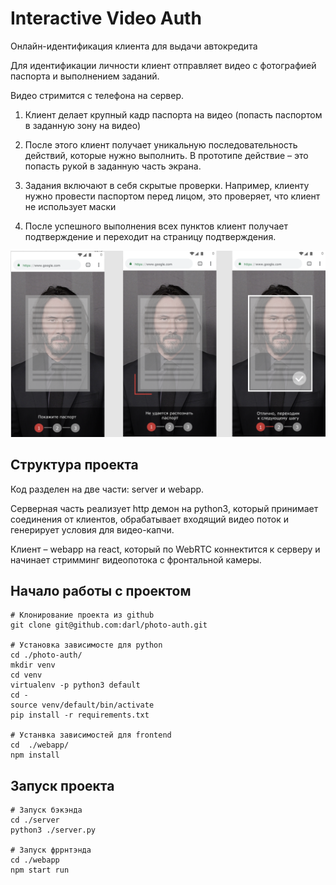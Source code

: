 Interactive Video Auth
======================
Онлайн-идентификация клиента для выдачи автокредита

Для идентификации личности клиент отправляет видео с фотографией паспорта и выполнением заданий.

Видео стримится с телефона на сервер.
1) Клиент делает крупный кадр паспорта на видео (попасть паспортом в заданную зону на видео)

2) После этого клиент получает уникальную последовательность действий, которые нужно выполнить. В прототипе действие – это попасть рукой в заданную часть экрана.

3) Задания включают в себя скрытые проверки. Например, клиенту нужно провести паспортом перед лицом, это проверяет, что клиент не использует маски

4) После успешного выполнения всех пунктов клиент получает подтверждение и переходит на страницу подтверждения.

![Mobile view](img/screenshot.png?raw=true "Вид мобильного клиента")

Структура проекта
-----------------
Код разделен на две части: server и webapp.

Серверная часть реализует http демон на python3, который принимает соединения от клиентов, обрабатывает входящий видео поток и генерирует условия для видео-капчи.

Клиент – webapp на react, который по WebRTC коннектится к серверу и начинает стримминг видеопотока с фронтальной камеры.

Начало работы с проектом
------------------------
```
# Клонирование проекта из github
git clone git@github.com:darl/photo-auth.git

# Установка зависимосте для python
cd ./photo-auth/
mkdir venv
cd venv
virtualenv -p python3 default
cd -
source venv/default/bin/activate
pip install -r requirements.txt

# Устанвка зависимостей для frontend
cd  ./webapp/
npm install
```

Запуск проекта
--------------
```
# Запуск бэкэнда
cd ./server
python3 ./server.py

# Запуск фррнтэнда
cd ./webapp
npm start run
```

